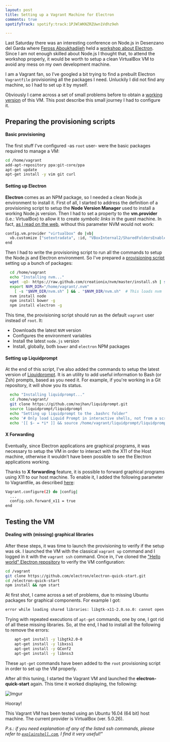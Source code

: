 ```yaml
---
layout: post
title: Setting up a Vagrant Machine for Electron
comments: true
spotifyTrack: spotify:track:1PJWlWKNZRZUwn1Vdhz9eh

---
```


Last Saturday there was an interesting conference on Node.js in Desenzano del Garda where [Feross Aboukhadijeh](http://feross.org/) held a [workshop about Electron](https://github.com/feross/electron-workshop). Since I am not enough skilled about Node.js I thought that, to attend the workshop properly, it would be worth to setup a clean VirtualBox VM to avoid any mess on my own development machine.

I am a Vagrant fan, so I’ve googled a bit trying to find a prebuilt Electron `Vagrantfile` provisioning all the packages I need. Unluckily I did not find any machine, so I had to set up it by myself.

Obviously I came across a set of small problems before to obtain a [working version](https://github.com/P3trur0/vagrant-electron) of this VM. This post describe this small journey I had to configure it.

## Preparing the provisioning scripts

#### Basic provisioning
The first stuff I've configured -as `root` user- were the basic packages required to manage a VM:


```bash
cd /home/vagrant
add-apt-repository ppa:git-core/ppa
apt-get update
apt-get install -y vim git curl
```

#### Setting up Electron

**Electron** comes as an NPM package, so I needed a clean Node.js environment to install it.
First of all, I started to address the definition of a provisioning script to setup the **Node Version Manager** used to install a working Node.js version.
Then I had to set a property to the **vm.provider** (i.e.: VirtualBox) to allow it to create _symbolic links_ in the guest machine. In fact, [as I read on the web](https://blog.liip.ch/archive/2012/07/25/vagrant-and-node-js-quick-tip.html), without this parameter NVM would not work:

```bash
config.vm.provider "virtualbox" do |vb|
  vb.customize ["setextradata", :id, "VBoxInternal2/SharedFoldersEnableSymlinksCreate/vagrant","1"]
end
```

Then I had to write the provisioning script to run all the commands to setup the Node.js and Electron environment.
So I've prepared a [provisioning script](https://github.com/P3trur0/vagrant-electron/blob/master/scripts/setup.sh) setting up a bunch of packages:

```bash
  cd /home/vagrant
  echo "Installing nvm..."
  wget -qO- https://raw.github.com/creationix/nvm/master/install.sh | sh
  export NVM_DIR="/home/vagrant/.nvm"
    [ -s "$NVM_DIR/nvm.sh" ] && . "$NVM_DIR/nvm.sh"  # This loads nvm
  nvm install node
  npm install bower -g
  npm install electron -g
```
This time, the provisioning script should run as the default `vagrant` user instead of `root`.
It:

- Downloads the latest `NVM` version
- Configures the environment variables
- Install the latest `node.js` version
- Install, globally, both `bower` and `electron` NPM packages

#### Setting up Liquidprompt

At the end of this script, I've also added the commands to setup the latest version of [Liquidprompt](https://github.com/nojhan/liquidprompt).
It is an utility to add useful information to Bash (or Zsh) prompts, based as you need it.
For example, if you're working in a Git repository, it will show you its status.

```bash
  echo "Installing liquidprompt..."
  cd /home/vagrant/
  git clone https://github.com/nojhan/liquidprompt.git
  source liquidprompt/liquidprompt
  echo "Setting up liquidprompt to the .bashrc folder"
  echo '# Only load Liquid Prompt in interactive shells, not from a script or from scp'  >> /home/vagrant/.bashrc
  echo '[[ $- = *i* ]] && source /home/vagrant/liquidprompt/liquidprompt' >> /home/vagrant/.bashrc
```

#### X Forwarding

Eventually, since Electron applications are graphical programs, it was necessary to setup the VM in order to interact with the X11 of the Host machine, otherwise it wouldn’t have been possible to see the Electron applications working.

Thanks to **X forwarding** feature, it is possible to forward graphical programs using X11 to our host machine.
To enable it, I added the following parameter to Vagrantfile, as described [here](https://coderwall.com/p/ozhfva/run-graphical-programs-within-vagrantboxes):

```bash
Vagrant.configure(2) do |config|
  ...
  config.ssh.forward_x11 = true
end
```

## Testing the VM

#### Dealing with (missing) graphical libraries

After these steps, it was time to launch the provisioning to verify if the setup was ok.
I launched the VM with the classical `vagrant up` command and I logged in it with the `vagrant ssh` command.
Once in, I've cloned the ["Hello world" Electron repository](https://github.com/electron/electron-quick-start) to verify the VM configuration:

```bash
cd /vagrant
git clone https://github.com/electron/electron-quick-start.git
cd /electron-quick-start
npm install && npm start
```

At first shot, I came across a set of problems, due to missing Ubuntu packages for graphical components.
For example I got:

```bash
error while loading shared libraries: libgtk-x11-2.0.so.0: cannot open shared object file: No such file or directory
```

Trying with repeated executions of `apt-get` commands, one by one, I got rid of all these missing libraries.
So, at the end, I had to install all the following to remove the errors:

```bash
	apt-get install -y libgtk2.0-0
	apt-get install -y libxss1
	apt-get install -y GConf2
	apt-get install -y libnss3
```

These `apt-get` commands have been added to the `root` provisioning script in order to set up the VM properly.

After all this tuning, I started the Vagrant VM and launched the **electron-quick-start** again.
This time it worked displaying, the following:

![Imgur](http://i.imgur.com/IRgDTgr.png)

Hooray!

This Vagrant VM has been tested using an Ubuntu 16.04 (64 bit) host machine. The current provider is VirtualBox (ver. 5.0.26).

_P.s.: if you need explanation of any of the listed ssh commands, please refer to [`explainshell.com`](http://explainshell.com/), I find it very useful!"_
